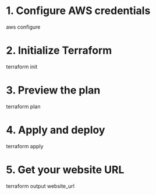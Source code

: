 # 1. Configure AWS credentials
aws configure

# 2. Initialize Terraform
terraform init

# 3. Preview the plan
terraform plan

# 4. Apply and deploy
terraform apply

# 5. Get your website URL
terraform output website_url

